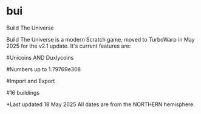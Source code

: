 # bui
Build The Universe 

Build The Universe is a modern Scratch game, moved to TurboWarp in May 2025 for the v2.1 update.
It's current features are:

#Unicoins AND Duxlycoins

#Numbers up to 1.79769e308

#Import and Export

#16 buildings

*Last updated 18 May 2025
All dates are from the NORTHERN hemisphere.
